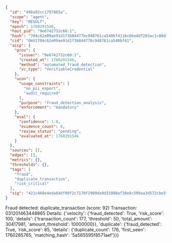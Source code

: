 ```json
{
  "id": "498a92cc1797865a",
  "scope": "agent",
  "key": "RESULT",
  "epoch": 1760291546,
  "host_pid": "9e6742732c60:1",
  "hash": "704c62e09ae91d1f3b84477bc948761ca540bf4116c66eddf203ac1c80d16d17",
  "cid": "QmV1704c62e09ae91d1f3b84477bc948761ca540bf41",
  "aicp": {
    "prov": {
      "issuer": "9e6742732c60:1",
      "created_at": 1760291546,
      "method": "automated_fraud_detection",
      "vc_type": "VerifiableCredential"
    },
    "ucon": {
      "usage_constraints": [
        "no_pii_export",
        "audit_required"
      ],
      "purpose": "fraud_detection_analysis",
      "enforcement": "mandatory"
    },
    "eval": {
      "confidence": 1.0,
      "evidence_count": 0,
      "review_status": "pending",
      "evaluated_at": 1760291546
    }
  },
  "sources": [],
  "edges": [],
  "metrics": {},
  "thresholds": {},
  "tags": [
    "fraud",
    "duplicate_transaction",
    "risk_critical"
  ],
  "sig": "421c468e4eda64df09f2c7170f2909da9d31008af30e8c599aa3d572cbe5ffe6"
}
```

Fraud detected: duplicate_transaction (score: 92)
Transaction: 031201463448865
Details: {'velocity': {'fraud_detected': True, 'risk_score': 100, 'details': {'transaction_count': 177, 'threshold': 50, 'total_amount': 30417981, 'amount_threshold': 10000000}}, 'duplicate': {'fraud_detected': True, 'risk_score': 85, 'details': {'duplicate_count': 176, 'first_seen': 1760285765, 'matching_hash': '5a565595f8571aef'}}}
